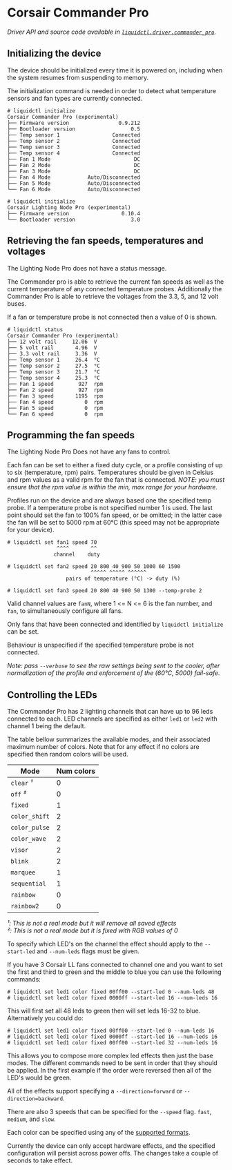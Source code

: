 # Corsair Commander Pro
_Driver API and source code available in [`liquidctl.driver.commander_pro`](../liquidctl/driver/commander_pro.py)._

## Initializing the device

The device should be initialized every time it is powered on, including when
the system resumes from suspending to memory.

The initialization command is needed in order to detect what temperature sensors
and fan types are currently connected.

```
# liquidctl initialize
Corsair Commander Pro (experimental)
├── Firmware version                0.9.212  
├── Bootloader version                  0.5  
├── Temp sensor 1                 Connected  
├── Temp sensor 2                 Connected  
├── Temp sensor 3                 Connected  
├── Temp sensor 4                 Connected  
├── Fan 1 Mode                           DC  
├── Fan 2 Mode                           DC  
├── Fan 3 Mode                           DC  
├── Fan 4 Mode            Auto/Disconnected  
├── Fan 5 Mode            Auto/Disconnected  
└── Fan 6 Mode            Auto/Disconnected  
```

```
# liquidctl initialize
Corsair Lighting Node Pro (experimental)
├── Firmware version                 0.10.4  
└── Bootloader version                  3.0  
```

## Retrieving the fan speeds, temperatures and voltages

The Lighting Node Pro does not have a status message.


The Commander pro is able to retrieve the current fan speeds as well as
the current temperature of any connected temperature probes. Additionally 
the Commander Pro is able to retrieve the voltages from the 3.3, 5, and 12
volt buses.

If a fan or temperature probe is not connected then a value of 0 is shown.

```
# liquidctl status
Corsair Commander Pro (experimental)
├── 12 volt rail     12.06  V
├── 5 volt rail       4.96  V
├── 3.3 volt rail     3.36  V
├── Temp sensor 1     26.4  °C
├── Temp sensor 2     27.5  °C
├── Temp sensor 3     21.7  °C
├── Temp sensor 4     25.3  °C
├── Fan 1 speed        927  rpm
├── Fan 2 speed        927  rpm
├── Fan 3 speed       1195  rpm
├── Fan 4 speed          0  rpm
├── Fan 5 speed          0  rpm
└── Fan 6 speed          0  rpm
```



## Programming the fan speeds

The Lighting Node Pro Does not have any fans to control.


Each fan can be set to either a fixed duty cycle, or a profile consisting of up
to six (temperature, rpm) pairs.  Temperatures should be given in Celsius
and rpm values as a valid rpm for the fan that is connected. 
*NOTE: you must ensure that the rpm value is within the min, max range for your hardware.* 

Profiles run on the device and are always based one the specified temp probe. If a 
temperature probe is not specified number 1 is used. The last point should
set the fan to 100% fan speed, or be omitted; in the latter case the fan will
be set to 5000 rpm at 60°C (this speed may not be appropriate for your device).

```
# liquidctl set fan1 speed 70
                ^^^^       ^^
               channel    duty

# liquidctl set fan2 speed 20 800 40 900 50 1000 60 1500
                           ^^^^^ ^^^^^ ^^^^^^
                   pairs of temperature (°C) -> duty (%)

# liquidctl set fan3 speed 20 800 40 900 50 1300 --temp-probe 2
```

Valid channel values are `fanN`, where 1 <= N <= 6 is the fan number, and
`fan`, to simultaneously configure all fans.

Only fans that have been connected and identified by `liquidctl initialize` can be set.

Behaviour is unspecified if the specified temperature probe is not connected.

_Note: pass `--verbose` to see the raw settings being sent to the cooler, after
normalization of the profile and enforcement of the (60°C, 5000) fail-safe._

## Controlling the LEDs


The Commander Pro has 2 lighting channels that can have up to 96 leds connected to each.
LED channels are specified as either `led1` or `led2` with channel 1 being the default.

The table bellow summarizes the available modes, and their associated
maximum number of colors. Note that for any effect if no colors are specified then 
random colors will be used.

| Mode          | Num colors |
| ------------- | ---------- |
| `clear` _¹_   |          0 | 
| `off` _²_     |          0 |
| `fixed`       |          1 |
| `color_shift` |          2 |
| `color_pulse` |          2 |
| `color_wave`  |          2 |
| `visor`       |          2 |
| `blink`       |          2 |
| `marquee`     |          1 |
| `sequential`  |          1 |
| `rainbow`     |          0 |
| `rainbow2`    |          0 |


_¹: This is not a real mode but it will remove all saved effects_  
_²: This is not a real mode but it is fixed with RGB values of 0_


To specify which LED's on the channel the effect should apply to the 
`--start-led` and `--num-leds` flags must be given.

If you have 3 Corsair LL fans connected to channel one and you want to set
the first and third to green and the middle to blue you can use the following
commands:

```
# liquidctl set led1 color fixed 00ff00 --start-led 0 --num-leds 48
# liquidctl set led1 color fixed 0000ff --start-led 16 --num-leds 16
```

This will first set all 48 leds to green then will set leds 16-32 to blue.
Alternatively you could do:

```
# liquidctl set led1 color fixed 00ff00 --start-led 0 --num-leds 16
# liquidctl set led1 color fixed 0000ff --start-led 16 --num-leds 16
# liquidctl set led1 color fixed 00ff00 --start-led 32 --num-leds 16
```


This allows you to compose more complex led effects then just the base modes.
The different commands need to be sent in order that they should be applied. 
In the first example if the order were reversed then all of the LED's would
be green.

All of the effects support specifying a `--direction=forward` or `--direction=backward`.  

There are also 3 speeds that can be specified for the `--speed` flag. 
`fast`, `medium`, and `slow`.


Each color can be specified using any of the [supported formats](../README.md#supported-color-specification-formats).

Currently the device can only accept hardware effects, and the specified 
configuration will persist across power offs. The changes take a couple of
seconds to take effect. 
